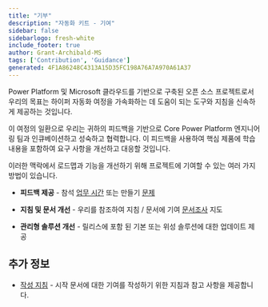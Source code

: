 ```yaml
---
title: "기부"
description: "자동화 키트 - 기여"
sidebar: false
sidebarlogo: fresh-white
include_footer: true
author: Grant-Archibald-MS
tags: ['Contribution', 'Guidance']
generated: 4F1A86248C4313A15D35FC198A76A7A970A61A37
---
```


Power Platform 및 Microsoft 클라우드를 기반으로 구축된 오픈 소스 프로젝트로서 우리의 목표는 하이퍼 자동화 여정을 가속화하는 데 도움이 되는 도구와 지침을 신속하게 제공하는 것입니다.

이 여정의 일환으로 우리는 귀하의 피드백을 기반으로 Core Power Platform 엔지니어링 팀과 인큐베이션하고 성숙하고 협력합니다. 이 피드백을 사용하여 핵심 제품에 학습 내용을 포함하여 요구 사항을 개선하고 대응할 것입니다.

이러한 맥락에서 로드맵과 기능을 개선하기 위해 프로젝트에 기여할 수 있는 여러 가지 방법이 있습니다.

- **피드백 제공** - 참석 [업무 시간](/ko/office-hours) 또는 만들기 [문제](/ko/contribution/feedback)

- **지침 및 문서 개선** - 우리를 참조하여 지침 / 문서에 기여 [문서조사](/ko/contribution/documentation) 지도

- **관리형 솔루션 개선** - 릴리스에 포함 된 기본 또는 위성 솔루션에 대한 업데이트 제공

## 추가 정보

- [작성 지침](/ko/contribution/authoring) - 시작 문서에 대한 기여를 작성하기 위한 지침과 참고 사항을 제공합니다.
